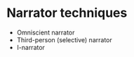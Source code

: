 Narrator techniques
===================

-   Omniscient narrator
-   Third-person (selective) narrator
-   I-narrator


